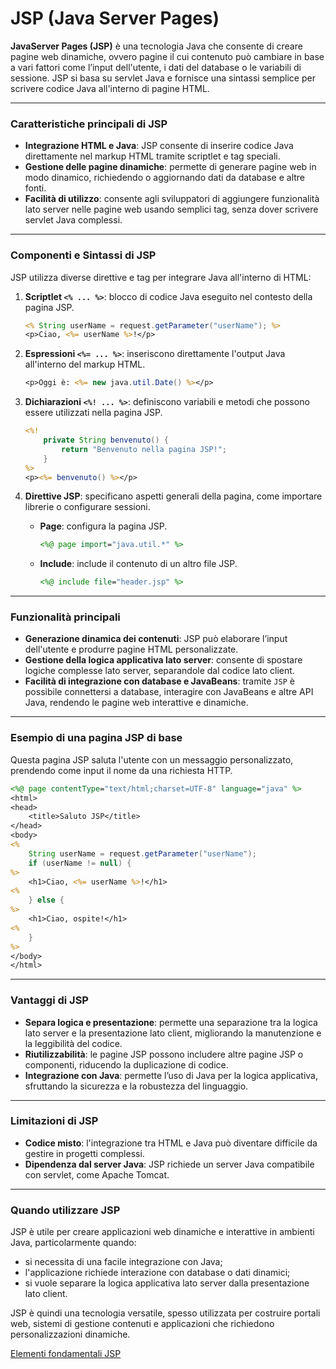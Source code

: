 # JSP (Java Server Pages)

**JavaServer Pages (JSP)** è una tecnologia Java che consente di creare pagine web dinamiche, ovvero pagine il cui contenuto può cambiare in base a vari fattori come l’input dell'utente, i dati del database o le variabili di sessione. JSP si basa su servlet Java e fornisce una sintassi semplice per scrivere codice Java all'interno di pagine HTML.

---

### Caratteristiche principali di JSP

- **Integrazione HTML e Java**: JSP consente di inserire codice Java direttamente nel markup HTML tramite scriptlet e tag speciali.
- **Gestione delle pagine dinamiche**: permette di generare pagine web in modo dinamico, richiedendo o aggiornando dati da database e altre fonti.
- **Facilità di utilizzo**: consente agli sviluppatori di aggiungere funzionalità lato server nelle pagine web usando semplici tag, senza dover scrivere servlet Java complessi.
  
---

### Componenti e Sintassi di JSP

JSP utilizza diverse direttive e tag per integrare Java all'interno di HTML:

1. **Scriptlet `<% ... %>`**: blocco di codice Java eseguito nel contesto della pagina JSP.

   ```jsp
   <% String userName = request.getParameter("userName"); %>
   <p>Ciao, <%= userName %>!</p>
   ```

2. **Espressioni `<%= ... %>`**: inseriscono direttamente l'output Java all'interno del markup HTML.

   ```jsp
   <p>Oggi è: <%= new java.util.Date() %></p>
   ```

3. **Dichiarazioni `<%! ... %>`**: definiscono variabili e metodi che possono essere utilizzati nella pagina JSP.

   ```jsp
   <%!
       private String benvenuto() {
           return "Benvenuto nella pagina JSP!";
       }
   %>
   <p><%= benvenuto() %></p>
   ```

4. **Direttive JSP**: specificano aspetti generali della pagina, come importare librerie o configurare sessioni.
   - **Page**: configura la pagina JSP.

     ```jsp
     <%@ page import="java.util.*" %>
     ```

   - **Include**: include il contenuto di un altro file JSP.

     ```jsp
     <%@ include file="header.jsp" %>
     ```

---

### Funzionalità principali

- **Generazione dinamica dei contenuti**: JSP può elaborare l’input dell'utente e produrre pagine HTML personalizzate.
- **Gestione della logica applicativa lato server**: consente di spostare logiche complesse lato server, separandole dal codice lato client.
- **Facilità di integrazione con database e JavaBeans**: tramite `JSP` è possibile connettersi a database, interagire con JavaBeans e altre API Java, rendendo le pagine web interattive e dinamiche.

---

### Esempio di una pagina JSP di base

Questa pagina JSP saluta l'utente con un messaggio personalizzato, prendendo come input il nome da una richiesta HTTP.

```jsp
<%@ page contentType="text/html;charset=UTF-8" language="java" %>
<html>
<head>
    <title>Saluto JSP</title>
</head>
<body>
<%
    String userName = request.getParameter("userName");
    if (userName != null) {
%>
    <h1>Ciao, <%= userName %>!</h1>
<%
    } else {
%>
    <h1>Ciao, ospite!</h1>
<%
    }
%>
</body>
</html>
```

---

### Vantaggi di JSP

- **Separa logica e presentazione**: permette una separazione tra la logica lato server e la presentazione lato client, migliorando la manutenzione e la leggibilità del codice.
- **Riutilizzabilità**: le pagine JSP possono includere altre pagine JSP o componenti, riducendo la duplicazione di codice.
- **Integrazione con Java**: permette l’uso di Java per la logica applicativa, sfruttando la sicurezza e la robustezza del linguaggio.

---

### Limitazioni di JSP

- **Codice misto**: l'integrazione tra HTML e Java può diventare difficile da gestire in progetti complessi.
- **Dipendenza dal server Java**: JSP richiede un server Java compatibile con servlet, come Apache Tomcat.

---

### Quando utilizzare JSP

JSP è utile per creare applicazioni web dinamiche e interattive in ambienti Java, particolarmente quando:

- si necessita di una facile integrazione con Java;
- l'applicazione richiede interazione con database o dati dinamici;
- si vuole separare la logica applicativa lato server dalla presentazione lato client.

JSP è quindi una tecnologia versatile, spesso utilizzata per costruire portali web, sistemi di gestione contenuti e applicazioni che richiedono personalizzazioni dinamiche.

[Elementi fondamentali JSP](./053_JSP_Fondamenti.md)
